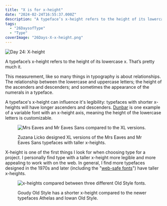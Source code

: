 ```yaml
---
title: "X is for x-height"
date: "2024-02-24T16:55:37.000Z"
description: "A typeface’s x-height refers to the height of its lowercase x. That’s pretty much it. "
tags: 
  - "26DaysofType"
  - "Type"
coverImage: "26Days-X-x-height.png"
---
```


![Day 24: X-height](/img/post-images/26Days-X-x-height-1024x576.png)

A typeface’s x-height refers to the height of its lowercase x. That’s pretty much it.

This measurement, like so many things in typography is about relationships. The relationship between the lowercase and uppercase letters; the height of the ascenders and descenders; and sometimes the appearance of the numerals in a typeface.

A typeface's x-height can influence it's legibility: typefaces with shorter x-heights will have longer ascenders and descenders. [Dunbar](https://v-fonts.com/fonts/dunbar) is one example of a variable font with an x-height axis, meaning the height of the lowercase letters is customizable.

<figure>

![Mrs Eaves and Mr Eaves Sans compared to the XL versions.](images/26Days-X-x-height-Mr-Mrs-Eaves-1024x576.png)

<figcaption>

Zuzana Licko designed XL versions of the Mrs Eaves and Mr Eaves Sans typefaces with taller x-heights.

</figcaption>

</figure>

X-height is one of the first things I look for when choosing type for a project. I personally find type with a taller x-height more legible and more appealing to work with on the web. In general, I find more typefaces designed in the 1970s and later (including the "[web-safe fonts](https://fonts.google.com/knowledge/glossary/system_font_web_safe_font)") have taller x-heights.

<figure>

![x-heights compared between three different Old Style fonts.](images/26Days-X-x-height-OldStyle-1024x576.png)

<figcaption>

Goudy Old Style has a shorter x-height compared to the newer typefaces Athelas and Iowan Old Style.

</figcaption>

</figure>
